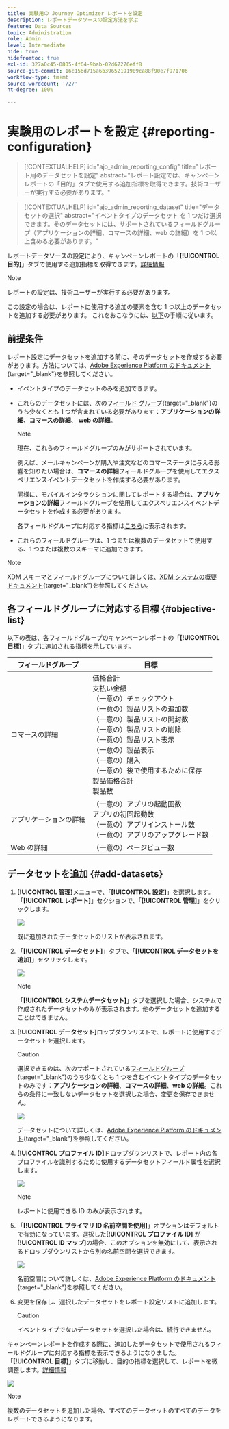 ```yaml
---
title: 実験用の Journey Optimizer レポートを設定
description: レポートデータソースの設定方法を学ぶ
feature: Data Sources
topic: Administration
role: Admin
level: Intermediate
hide: true
hidefromtoc: true
exl-id: 327a0c45-0805-4f64-9bab-02d67276eff8
source-git-commit: 16c156d715a6b39652191909ca88f90e7f971706
workflow-type: tm+mt
source-wordcount: '727'
ht-degree: 100%

---
```


# 実験用のレポートを設定 {#reporting-configuration}

>[!CONTEXTUALHELP]
>id="ajo_admin_reporting_config"
>title="レポート用のデータセットを設定"
>abstract="レポート設定では、キャンペーンレポートの「目的」タブで使用する追加指標を取得できます。技術ユーザーが実行する必要があります。"

>[!CONTEXTUALHELP]
>id="ajo_admin_reporting_dataset"
>title="データセットの選択"
>abstract="イベントタイプのデータセット を 1 つだけ選択できます。そのデータセットには、サポートされているフィールドグループ（アプリケーションの詳細、コマースの詳細、web の詳細）を 1 つ以上含める必要があります。"

<!--The reporting data source configuration allows you to define a connection to a system in order to retrieve additional information that will be used in your reports.-->

レポートデータソースの設定により、キャンペーンレポートの「**[!UICONTROL 目的]**」タブで使用する追加指標を取得できます。[詳細情報](content-experiment.md#objectives-global)

>[!NOTE]
>
>レポートの設定は、技術ユーザーが実行する必要があります。<!--Rights?-->

この設定の場合は、レポートに使用する追加の要素を含む 1 つ以上のデータセットを追加する必要があります。 これをおこなうには、[以下](#add-datasets)の手順に従います。

<!--
➡️ [Discover this feature in video](#video)
-->

## 前提条件


レポート設定にデータセットを追加する前に、そのデータセットを作成する必要があります。方法については、[Adobe Experience Platform のドキュメント](https://experienceleague.adobe.com/docs/experience-platform/catalog/datasets/user-guide.html?lang=ja#create){target=&quot;_blank&quot;}を参照してください。

* イベントタイプのデータセットのみを追加できます。

* これらのデータセットには、次の[フィールド グループ](https://experienceleague.adobe.com/docs/experience-platform/xdm/tutorials/create-schema-ui.html?lang=ja#field-group){target=&quot;_blank&quot;}のうち少なくとも 1 つが含まれている必要があります：**アプリケーションの詳細**、**コマースの詳細**、 **web の詳細**。

   >[!NOTE]
   >
   >現在、これらのフィールドグループのみがサポートされています。

   例えば、メールキャンペーンが購入や注文などのコマースデータに与える影響を知りたい場合は、**コマースの詳細**&#x200B;フィールドグループを使用してエクスペリエンスイベントデータセットを作成する必要があります。

   同様に、モバイルインタラクションに関してレポートする場合は、**アプリケーションの詳細**&#x200B;フィールドグループを使用してエクスペリエンスイベントデータセットを作成する必要があります。

   各フィールドグループに対応する指標は[こちら](#objective-list)に表示されます。

* これらのフィールドグループは、1 つまたは複数のデータセットで使用する、1 つまたは複数のスキーマに追加できます。

>[!NOTE]
>
>XDM スキーマとフィールドグループについて詳しくは、[XDM システムの概要ドキュメント](https://experienceleague.adobe.com/docs/experience-platform/xdm/home.html?lang=ja){target=&quot;_blank&quot;}を参照してください。

## 各フィールドグループに対応する目標 {#objective-list}

以下の表は、各フィールドグループのキャンペーンレポートの「**[!UICONTROL 目標]**」タブに追加される指標を示しています。

| フィールドグループ | 目標 |
|--- |--- |
| コマースの詳細 | 価格合計<br>支払い金額<br>（一意の）チェックアウト<br>（一意の）製品リストの追加数<br>（一意の）製品リストの開封数<br>（一意の）製品リストの削除<br>（一意の）製品リスト表示<br>（一意の）製品表示<br>（一意の）購入<br>（一意の）後で使用するために保存<br>製品価格合計<br>製品数 |
| アプリケーションの詳細 | （一意の）アプリの起動回数<br>アプリの初回起動数<br>（一意の）アプリインストール数<br>（一意の）アプリのアップグレード数 |
| Web の詳細 | （一意の）ページビュー数 |

## データセットを追加 {#add-datasets}

1. **[!UICONTROL 管理]**&#x200B;メニューで、「**[!UICONTROL 設定]**」を選択します。「**[!UICONTROL レポート]**」セクションで、「**[!UICONTROL 管理]**」をクリックします。

   ![](assets/reporting-config-menu.png)

   既に追加されたデータセットのリストが表示されます。

1. 「**[!UICONTROL データセット]**」タブで、「**[!UICONTROL データセットを追加]**」をクリックします。

   ![](assets/reporting-config-add.png)

   >[!NOTE]
   >
   >「**[!UICONTROL システムデータセット]**」タブを選択した場合、システムで作成されたデータセットのみが表示されます。他のデータセットを追加することはできません。

1. **[!UICONTROL データセット]**&#x200B;ロップダウンリストで、レポートに使用するデータセットを選択します。

   >[!CAUTION]
   >
   >選択できるのは、次のサポートされている[フィールドグループ](https://experienceleague.adobe.com/docs/experience-platform/xdm/tutorials/create-schema-ui.html#field-group){target=&quot;_blank&quot;}のうち少なくとも 1 つを含むイベントタイプのデータセットのみです：**アプリケーションの詳細**、**コマースの詳細**、**web の詳細**。これらの条件に一致しないデータセットを選択した場合、変更を保存できません。

   ![](assets/reporting-config-datasets.png)

   データセットについて詳しくは、[Adobe Experience Platform のドキュメント](https://experienceleague.adobe.com/docs/experience-platform/catalog/datasets/user-guide.html?lang=ja){target=&quot;_blank&quot;}を参照してください。

1. **[!UICONTROL プロファイル ID]**&#x200B;ドロップダウンリストで、レポート内の各プロファイルを識別するために使用するデータセットフィールド属性を選択します。

   ![](assets/reporting-config-profile-id.png)

   >[!NOTE]
   >
   >レポートに使用できる ID のみが表示されます。

1. 「**[!UICONTROL プライマリ ID 名前空間を使用]**」オプションはデフォルトで有効になっています。選択した&#x200B;**[!UICONTROL プロファイル ID]** が **[!UICONTROL ID マップ]**&#x200B;の場合、このオプションを無効にして、表示されるドロップダウンリストから別の名前空間を選択できます。

   ![](assets/reporting-config-namespace.png)

   名前空間について詳しくは、[Adobe Experience Platform のドキュメント](https://experienceleague.adobe.com/docs/experience-platform/identity/namespaces.html?lang=ja){target=&quot;_blank&quot;}を参照してください。

1. 変更を保存し、選択したデータセットをレポート設定リストに追加します。

   >[!CAUTION]
   >
   >イベントタイプでないデータセットを選択した場合は、続行できません。

キャンペーンレポートを作成する際に、追加したデータセットで使用されるフィールドグループに対応する指標を表示できるようになりました。「**[!UICONTROL 目標]**」タブに移動し、目的の指標を選択して、レポートを微調整します。[詳細情報](content-experiment.md#objectives-global)

![](assets/reporting-config-objectives.png)

>[!NOTE]
>
>複数のデータセットを追加した場合、すべてのデータセットのすべてのデータをレポートできるようになります。

<!--
## How-to video {#video}

Understand how to configure Experience Platform reporting data sources.

>[!VIDEO]()
-->
